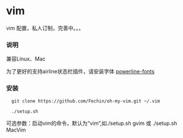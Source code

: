 vim
===
vim 配置，私人订制，完善中。。。

### 说明
兼容Linux、Mac

为了更好的支持airline状态栏插件，请安装字体 [powerline-fonts](https://github.com/Lokaltog/powerline-fonts)

### 安装

```
  git clone https://github.com/Fechin/oh-my-vim.git ~/.vim
```

```
  ./setup.sh
```
  可选参数：启动vim的命令，默认为“vim”,如./setup.sh gvim 或 ./setup.sh MacVim
